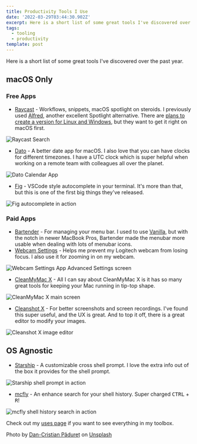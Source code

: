 ```yaml
---
title: Productivity Tools I Use
date: '2022-03-29T03:44:30.902Z'
excerpt: Here is a short list of some great tools I've discovered over the past year.
tags:
  - tooling
  - productivity
template: post
---
```


Here is a short list of some great tools I've discovered over the past year.

## macOS Only

### Free Apps

- [Raycast](https://raycast.com/) - Workflows, snippets, macOS spotlight on steroids. I previously used [Alfred](https://www.alfredapp.com/), another excellent Spotlight alternative. There are [plans to create a version for Linux and Windows](https://www.raycast.com/faq#is-raycast-available-on-windows-or-linux), but they want to get it right on macOS first.

![Raycast Search](https://dev-to-uploads.s3.amazonaws.com/uploads/articles/rrrls5ct9ld8ezq47tl0.png)

- [Dato](https://sindresorhus.com/dato) - A better date app for macOS. I also love that you can have clocks for different timezones. I have a UTC clock which is super helpful when working on a remote team with colleagues all over the planet.

![Dato Calendar App](https://dev-to-uploads.s3.amazonaws.com/uploads/articles/0upcfu8ujartdzhy2tw1.png)

- [Fig](https://fig.io/) - VSCode style autocomplete in your terminal. It's more than that, but this is one of the first big things they've released.

![Fig autocomplete in action](https://dev-to-uploads.s3.amazonaws.com/uploads/articles/avp5xo335g46nqi3bmot.png)

### Paid Apps

- [Bartender](https://www.macbartender.com/) - For managing your menu bar. I used to use [Vanilla](https://matthewpalmer.net/vanilla/), but with the notch in newer MacBook Pros, Bartender made the menubar more usable when dealing with lots of menubar icons.
- [Webcam Settings](https://apps.apple.com/us/app/webcam-settings/id533696630) - Helps me prevent my Logitech webcam from losing focus. I also use it for zooming in on my webcam.

![Webcam Settings App Advanced Settings screen](https://dev-to-uploads.s3.amazonaws.com/uploads/articles/icjqvz75vduidpdgjq7g.png)

- [CleanMyMac X](https://macpaw.com/cleanmymac) - All I can say about CleanMyMac X is it has so many great tools for keeping your Mac running in tip-top shape.

![CleanMyMac X main screen](https://dev-to-uploads.s3.amazonaws.com/uploads/articles/n8c10p80b897e6npwm86.png)

- [Cleanshot X](https://cleanshot.com/) - For better screenshots and screen recordings. I've found this super useful, and the UX is great. And to top it off, there is a great editor to modify your images.

![Cleanshot X image editor](https://dev-to-uploads.s3.amazonaws.com/uploads/articles/zok86bqim1grwy4hur1x.png)

## OS Agnostic

- [Starship](https://starship.rs/) - A customizable cross shell prompt. I love the extra info out of the box it provides for the shell prompt.

![Starship shell prompt in action](https://dev-to-uploads.s3.amazonaws.com/uploads/articles/9w2uut5vy2kvaavazjg0.png)

- [mcfly](https://github.com/cantino/mcfly) - An enhance search for your shell history. Super charged <kbd>CTRL</kbd> + <kbd>R</kbd>!

![mcfly shell history search in action](https://dev-to-uploads.s3.amazonaws.com/uploads/articles/fvjdht5vlmrj2xqcchs5.png)

Check out my [uses page](https://iamdeveloper.com/uses) if you want to see everything in my toolbox.

Photo by <a href="https://unsplash.com/@dancristianp?utm_source=unsplash&utm_medium=referral&utm_content=creditCopyText">Dan-Cristian Pădureț</a> on <a href="https://unsplash.com/s/photos/tools?utm_source=unsplash&utm_medium=referral&utm_content=creditCopyText">Unsplash</a>
